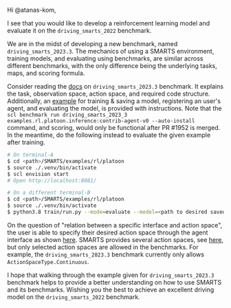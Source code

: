 

Hi @atanas-kom,

I see that you would like to develop a reinforcement learning model and evaluate it on the `driving_smarts_2022` benchmark.

We are in the midst of developing a new benchmark, named `driving_smarts_2023.3`. The mechanics of using a SMARTS environment, training models, and evaluating using benchmarks, are similar across different benchmarks, with the only difference being the underlying tasks, maps, and scoring formula.

Consider reading the [docs](https://smarts.readthedocs.io/en/latest/benchmarks/driving_smarts_2023_3.html) on `driving_smarts_2023.3` benchmark. It explains the task, observation space, action space, and required code structure. Additionally, an [example](https://github.com/huawei-noah/SMARTS/blob/master/examples/rl/platoon) for training & saving a model, registering an user's agent, and evaluating the model, is provided with instructions. Note that the `scl benchmark run driving_smarts_2023_3 examples.rl.platoon.inference:contrib-agent-v0 --auto-install` command, and scoring, would only be functional after PR #1952 is merged. In the meantime, do the following instead to evaluate the given example after training.

```bash
# On terminal-A
$ cd <path>/SMARTS/examples/rl/platoon
$ source ./.venv/bin/activate
$ scl envision start
# Open http://localhost:8081/

# On a different terminal-B
$ cd <path>/SMARTS/examples/rl/platoon
$ source ./.venv/bin/activate
$ python3.8 train/run.py --mode=evaluate --model=<path to desired saved model.zip> --head
```

On the question of "relation between a specific interface and action space", the user is able to specify their desired action space through the agent interface as shown [here](). SMARTS provides several action spaces, see [here](https://smarts.readthedocs.io/en/latest/api/smarts.core.controllers.html#smarts.core.controllers.ActionSpaceType), but only selected action spaces are allowed in the benchmarks. For example, the `driving_smarts_2023.3` benchmark currently only allows `ActionSpaceType.Continuous`.

I hope that walking through the example given for `driving_smarts_2023.3` benchmark helps to provide a better understanding on how to use SMARTS and its benchmarks. Wishing you the best to achieve an excellent driving model on the `driving_smarts_2022` benchmark.

